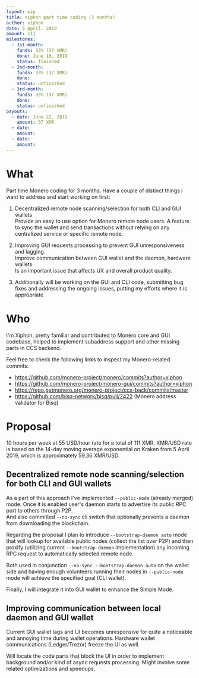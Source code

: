 ```yaml
---
layout: wip
title: xiphon part time coding (3 months)
author: xiphon
date: 5 April, 2019
amount: 111
milestones:
  - 1st-month:
    funds: 33% (37 XMR)
    done: June 18, 2019
    status: finished
  - 2nd-month:
    funds: 33% (37 XMR)
    done:
    status: unfinished
  - 3rd-month:
    funds: 33% (37 XMR)
    done:
    status: unfinished
payouts:
  - date: June 22, 2019
    amount: 37 XMR
  - date:
    amount:
  - date:
    amount:
---
```


# What

Part time Monero coding for 3 months. Have a couple of distinct things i want to address and start working on first:

1. Decentralized remote node scanning/selection for both CLI and GUI wallets  
Provide an easy to use option for Monero remote node users. A feature to sync the wallet and send transactions without relying on any centralized service or specific remote node.

2. Improving GUI requests processing to prevent GUI unresponsiveness and lagging.  
Improve communication between GUI wallet and the daemon, hardware wallets.  
Is an important issue that affects UX and overall product quality.

3. Additionally will be working on the GUI and CLI code, submitting bug fixes and addressing the ongoing issues, putting my efforts where it is appropriate

# Who

I'm Xiphon, pretty familiar and contributed to Monero core and GUI codebase, helped to implement subaddress support and other missing parts in CCS backend.

Feel free to check the following links to inspect my Monero-related commits:  
- https://github.com/monero-project/monero/commits?author=xiphon  
- https://github.com/monero-project/monero-gui/commits?author=xiphon  
- https://repo.getmonero.org/monero-project/ccs-back/commits/master
- https://github.com/bisq-network/bisq/pull/2422 (Monero address validator for Bisq)

# Proposal

10 hours per week at 55 USD/hour rate for a total of 111 XMR. XMR/USD rate is based on the 14-day moving average exponential on Kraken from 5 April 2019, which is approximately 59.36 XMR/USD.

## Decentralized remote node scanning/selection for both CLI and GUI wallets  

As a part of this approach I've implemented `--public-node` (already merged) mode. Once it is enabled user's daemon starts to advertise its public RPC port to others through P2P.  
And also committed `--no-sync` cli switch that optionally prevents a daemon from downloading the blockchain.

Regarding the proposal I plan to introduce `--bootstrap-daemon auto` mode that will lookup for available public nodes (collect the list over P2P) and then proxify (utilizing current `--bootstrap-daemon` implementation) any incoming RPC request to automatically selected remote node.

Both used in conjunction `--no-sync --bootstrap-daemon auto` on the wallet side and having enough volunteers running their nodes in `--public-node` mode will achieve the specified goal (CLI wallet).

Finally, I will integrate it into GUI wallet to enhance the Simple Mode.

## Improving communication between local daemon and GUI wallet

Current GUI wallet lags and UI becomes unresponsive for quite a noticeable and annoying time during wallet operations. Hardware wallet communications (Ledger/Trezor) freeze the UI as well.

Will locate the code parts that block the UI in order to implement background and/or kind of async requests processing. Might involve some related optimizations and speedups.